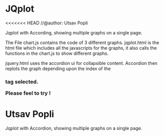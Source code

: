 JQplot
======

<<<<<<< HEAD
//@author: Utsav Popli

Jqplot with According, showing multiple graphs on a single page. 

The File chart.js contains the code of 3 different graphs. jqplot.html is the html file which includes all the javascripts for the graphs, it also calls the functions in the chart.js to show different graphs. 


jquery.html uses the accordion ui for collapsible content. 
Accordion then replots the graph depending upon the index of the <h3> tag selected. 

Please feel to try ! 



Utsav Popli
=======
Jqplot with Accordion, showing multiple graphs on a single page. 

